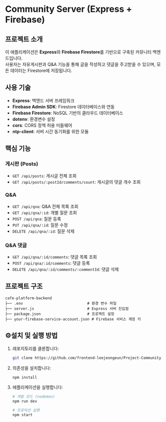 # Community Server (Express + Firebase)

## 프로젝트 소개

이 애플리케이션은 **Express**와 **Firebase Firestore**를 기반으로 구축된 커뮤니티 백엔드입니다.  
사용자는 자유게시판과 Q&A 기능을 통해 글을 작성하고 댓글을 주고받을 수 있으며, 모든 데이터는 Firestore에 저장됩니다.

## 사용 기술

- **Express**: 백엔드 서버 프레임워크
- **Firebase Admin SDK**: Firestore 데이터베이스와 연동
- **Firebase Firestore**: NoSQL 기반의 클라우드 데이터베이스
- **dotenv**: 환경변수 설정
- **cors**: CORS 정책 허용 미들웨어
- **ntp-client**: 서버 시간 동기화를 위한 모듈

## 핵심 기능

### 게시판 (Posts)

- `GET /api/posts`: 게시글 전체 조회
- `GET /api/posts/:postId/comments/count`: 게시글의 댓글 개수 조회

### Q&A

- `GET /api/qna`: Q&A 전체 목록 조회
- `GET /api/qna/:id`: 개별 질문 조회
- `POST /api/qna`: 질문 등록
- `PUT /api/qna/:id`: 질문 수정
- `DELETE /api/qna/:id`: 질문 삭제

### Q&A 댓글

- `GET /api/qna/:id/comments`: 댓글 목록 조회
- `POST /api/qna/:id/comments`: 댓글 등록
- `DELETE /api/qna/:id/comments/:commentId`: 댓글 삭제

## 프로젝트 구조

```plaintext
cafe-platform-backend
├── .env                             # 환경 변수 파일
├── server.js                        # Express 서버 진입점
├── package.json                     # 프로젝트 설정
├── your-firebase-service-account.json # Firebase 서비스 계정 키
```

## ⚙설치 및 실행 방법

1. 레포지토리를 클론합니다:

   ```bash
   git clone https://github.com/frontend-leejeongeun/Project-Community-Next-Server.git
   ```

2. 의존성을 설치합니다:

   ```bash
   npm install
   ```

3. 애플리케이션을 실행합니다:

   ```bash
   # 개발 모드 (nodemon)
   npm run dev

   # 프로덕션 실행
   npm start
   ```
